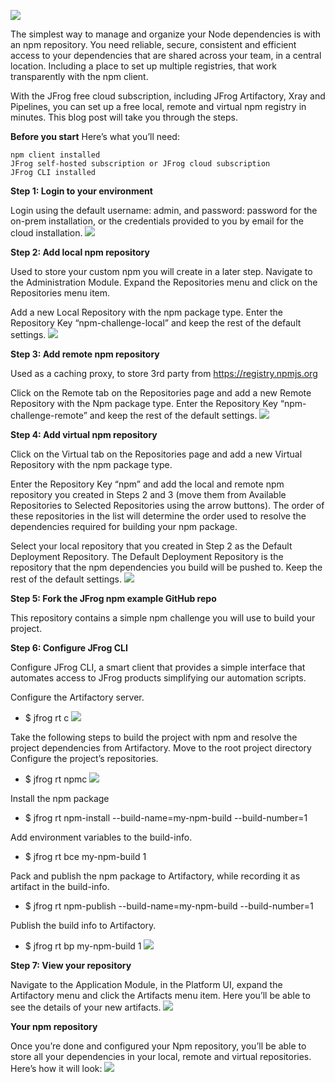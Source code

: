 ![](image/screenshot1.png)

The simplest way to manage and organize your Node dependencies is with an npm repository. You need reliable, secure, consistent and efficient access to your dependencies that are shared across your team, in a central location. Including a place to set up multiple registries, that work transparently with the npm client.

With the JFrog free cloud subscription, including JFrog Artifactory, Xray and Pipelines, you can set up a free local, remote and virtual npm registry in minutes. This blog post will take you through the steps.

**Before you start**
Here’s what you’ll need:

    npm client installed
    JFrog self-hosted subscription or JFrog cloud subscription
    JFrog CLI installed
**Step 1: Login to your environment**

Login using the default username: admin, and password: password for the on-prem installation, or the credentials provided to you by email for the cloud installation.
![](image/screenshot2.webp)

**Step 2: Add local npm repository**

Used to store your custom npm you will create in a later step. Navigate to the Administration Module. Expand the Repositories menu and click on the Repositories menu item.

Add a new Local Repository with the npm package type. Enter the Repository Key “npm-challenge-local” and keep the rest of the default settings.
![](image/screenshot3.png)

**Step 3: Add remote npm repository**

Used as a caching proxy, to store 3rd party from https://registry.npmjs.org

Click on the Remote tab on the Repositories page and add a new Remote Repository with the Npm package type. Enter the Repository Key “npm-challenge-remote” and keep the rest of the default settings.
![](image/screenshot4.png)

**Step 4: Add virtual npm repository**

Click on the Virtual tab on the Repositories page and add a new Virtual Repository with the npm package type.

Enter the Repository Key “npm” and add the local and remote npm repository you created in Steps 2 and 3 (move them from Available Repositories to Selected Repositories using the arrow buttons). The order of these repositories in the list will determine the order used to resolve the dependencies required for building your npm package.

Select your local repository that you created in Step 2 as the Default Deployment Repository. The Default Deployment Repository is the repository that the npm dependencies you build will be pushed to. Keep the rest of the default settings.
![](image/screenshot5.webp)

**Step 5: Fork the JFrog npm example GitHub repo**

This repository contains a simple npm challenge you will use to build your project.

**Step 6: Configure JFrog CLI**

Configure JFrog CLI, a smart client that provides a simple interface that automates access to JFrog products simplifying our automation scripts.

Configure the Artifactory server.
-   $ jfrog rt c
![](image/screenshot6.png)

Take the following steps to build the project with npm and resolve the project dependencies from Artifactory.
Move to the root project directory
Configure the project’s repositories.
-   $ jfrog rt npmc
![](image/screenshot7.webp)

Install the npm package
-   $ jfrog rt npm-install --build-name=my-npm-build --build-number=1

Add environment variables to the build-info.
-   $ jfrog rt bce my-npm-build 1

Pack and publish the npm package to Artifactory, while recording it as artifact in the build-info.
-   $ jfrog rt npm-publish --build-name=my-npm-build --build-number=1

Publish the build info to Artifactory.
-   $ jfrog rt bp my-npm-build 1
![](image/screenshot8.webp)

**Step 7: View your repository**

Navigate to the Application Module, in the Platform UI, expand the Artifactory menu and click the Artifacts menu item. Here you’ll be able to see the details of your new artifacts.
![](image/screenshot9.png)

**Your npm repository**

Once you’re done and configured your Npm repository, you’ll be able to store all your dependencies in your local, remote and virtual repositories. Here’s how it will look:
![](image/screenshot10.webp)
